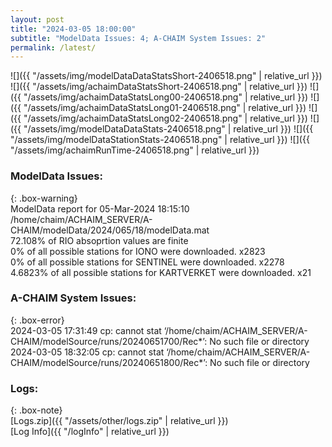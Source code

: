 ```yaml
---
layout: post
title: "2024-03-05 18:00:00"
subtitle: "ModelData Issues: 4; A-CHAIM System Issues: 2"
permalink: /latest/
---
```


![]({{ "/assets/img/modelDataDataStatsShort-2406518.png" | relative_url }})
![]({{ "/assets/img/achaimDataStatsShort-2406518.png" | relative_url }})
![]({{ "/assets/img/achaimDataStatsLong00-2406518.png" | relative_url }})
![]({{ "/assets/img/achaimDataStatsLong01-2406518.png" | relative_url }})
![]({{ "/assets/img/achaimDataStatsLong02-2406518.png" | relative_url }})
![]({{ "/assets/img/modelDataDataStats-2406518.png" | relative_url }})
![]({{ "/assets/img/modelDataStationStats-2406518.png" | relative_url }})
![]({{ "/assets/img/achaimRunTime-2406518.png" | relative_url }})


### ModelData Issues:  
  
{: .box-warning}  
 ModelData report for 05-Mar-2024 18:15:10   
 /home/chaim/ACHAIM_SERVER/A-CHAIM/modelData/2024/065/18/modelData.mat   
 72.108% of RIO absoprtion values are finite   
 0% of all possible stations for IONO were downloaded. x2823   
 0% of all possible stations for SENTINEL were downloaded. x2278   
 4.6823% of all possible stations for KARTVERKET were downloaded. x21   
  
### A-CHAIM System Issues:  
  
{: .box-error}  
2024-03-05 17:31:49 cp: cannot stat ‘/home/chaim/ACHAIM_SERVER/A-CHAIM/modelSource/runs/20240651700/Rec*’: No such file or directory  
2024-03-05 18:32:05 cp: cannot stat ‘/home/chaim/ACHAIM_SERVER/A-CHAIM/modelSource/runs/20240651800/Rec*’: No such file or directory  

### Logs:  
  
{: .box-note}  
[Logs.zip]({{ "/assets/other/logs.zip" | relative_url }})  
[Log Info]({{ "/logInfo" | relative_url }})  
